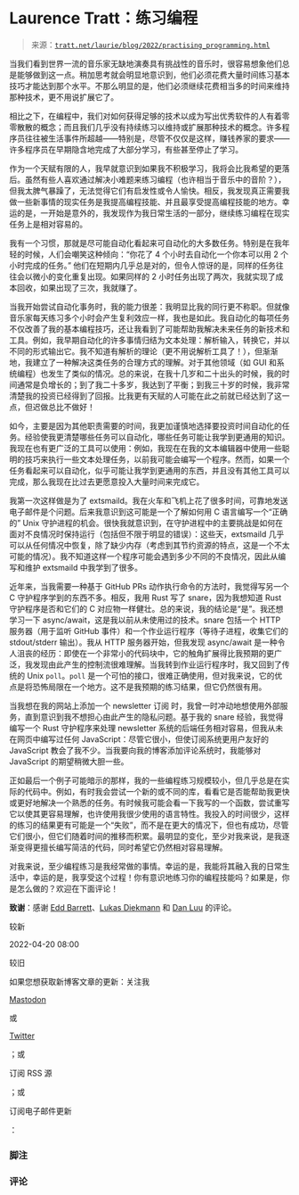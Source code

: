 <!--yml

category: 未分类

date: 2024-05-27 14:38:20

-->

# Laurence Tratt：练习编程

> 来源：[`tratt.net/laurie/blog/2022/practising_programming.html`](https://tratt.net/laurie/blog/2022/practising_programming.html)

当我们看到世界一流的音乐家无缺地演奏具有挑战性的音乐时，很容易想象他们总是能够做到这一点。稍加思考就会明显地意识到，他们必须花费大量时间练习基本技巧才能达到那个水平。不那么明显的是，他们必须继续花费相当多的时间来维持那种技术，更不用说扩展它了。

相比之下，在编程中，我们对如何获得足够的技术以成为写出优秀软件的人有着零零散散的概念；而且我们几乎没有持续练习以维持或扩展那种技术的概念。许多程序员往往被生活事件所超越——特别是，尽管不仅仅是这样，赚钱养家的要求——许多程序员在早期隐含地完成了大部分学习，有些甚至停止了学习。

作为一个天赋有限的人，我早就意识到如果我不积极学习，我将会比我希望的更落后。虽然有些人喜欢通过解决小难题来练习编程（也许相当于音乐中的音阶？），但我太脾气暴躁了，无法觉得它们有启发性或令人愉快。相反，我发现真正需要我做一些新事情的现实任务是我提高编程技能、并且最享受提高编程技能的地方。幸运的是，一开始是意外的，我发现作为我日常生活的一部分，继续练习编程在现实任务上是相对容易的。

我有一个习惯，那就是尽可能自动化看起来可自动化的大多数任务。特别是在我年轻的时候，人们会嘲笑这种倾向：“你花了 4 个小时去自动化一个你本可以用 2 个小时完成的任务。” 他们在短期内几乎总是对的，但令人惊讶的是，同样的任务往往会以微小的变化重复出现。如果同样的 2 小时任务出现了两次，我就实现了成本回收，如果出现了三次，我就赚了。

当我开始尝试自动化事务时，我的能力很差：我明显比我的同行更不称职。但就像音乐家每天练习多个小时会产生复利效应一样，我也是如此。我自动化的每项任务不仅改善了我的基本编程技巧，还让我看到了可能帮助我解决未来任务的新技术和工具。例如，我早期自动化的许多事情归结为文本处理：解析输入，转换它，并以不同的形式输出它。我不知道有解析的理论（更不用说解析工具了！），但渐渐地，我建立了一种解决这类任务的合理方式的理解。对于其他领域（如 GUI 和系统编程）也发生了类似的情况。总的来说，在我十几岁和二十出头的时候，我的时间通常是负增长的；到了我二十多岁，我达到了平衡；到我三十岁的时候，我非常清楚我的投资已经得到了回报。比我更有天赋的人可能在此之前就已经达到了这一点，但迟做总比不做好！

如今，主要是因为其他职责需要的时间，我更加谨慎地选择要投资时间自动化的任务。经验使我更清楚哪些任务可以自动化，哪些任务可能让我学到更通用的知识。我现在也有更广泛的工具可以使用：例如，我现在在我的文本编辑器中使用一些聪明的技巧来执行一些文本处理任务，以前我可能会编写一个程序。然而，如果一个任务看起来可以自动化，似乎可能让我学到更通用的东西，并且没有其他工具可以完成，那么我现在比过去更愿意投入大量时间来完成它。

我第一次这样做是为了 extsmaild。我在火车和飞机上花了很多时间，可靠地发送电子邮件是个问题。后来我意识到这可能是一个了解如何用 C 语言编写一个“正确的” Unix 守护进程的机会。很快我就意识到，在守护进程中的主要挑战是如何在面对不良情况时保持运行（包括但不限于明显的错误）：这些天，extsmaild 几乎可以从任何情况中恢复，除了缺少内存（考虑到其节约资源的特点，这是一个不太可能的情况）。我不知道这样一个程序可能会遇到多少不同的不良情况，因此从编写和维护 extsmaild 中我学到了很多。

近年来，当我需要一种基于 GitHub PRs 动作执行命令的方法时，我觉得写另一个 C 守护程序学到的东西不多。相反，我用 Rust 写了 snare，因为我想知道 Rust 守护程序是否和它们的 C 对应物一样健壮。总的来说，我的结论是“是”。我还想学习一下 async/await，这是我以前从未使用过的技术。snare 包括一个 HTTP 服务器（用于监听 GitHub 事件）和一个作业运行程序（等待子进程，收集它们的 stdout/stderr 输出）。我从 HTTP 服务器开始，但我发现 async/await 是一种令人沮丧的经历：即使在一个非常小的代码块中，它的触角扩展得比我预期的更广泛，我发现由此产生的控制流很难理解。当我转到作业运行程序时，我又回到了传统的 Unix `poll`。`poll` 是一个可怕的接口，很难正确使用，但对我来说，它的优点是将恐怖局限在一个地方。这不是我预期的练习结果，但它仍然很有用。

当我想在我的网站上添加一个 newsletter 订阅 时，我曾一时冲动地想使用外部服务，直到意识到我不想担心由此产生的隐私问题。基于我的 snare 经验，我觉得编写一个 Rust 守护程序来处理 newsletter 系统的后端任务相对容易，但我从未在网页中编写过任何 JavaScript：尽管它很小，但使订阅系统更用户友好的 JavaScript 教会了我不少。当我要向我的博客添加评论系统时，我能够对 JavaScript 的期望稍微大胆一些。

正如最后一个例子可能暗示的那样，我的一些编程练习规模较小，但几乎总是在实际的代码中。例如，有时我会尝试一个新的或不同的库，看看它是否能帮助我更快或更好地解决一个熟悉的任务。有时候我可能会看一下我写的一个函数，尝试重写它以使其更容易理解，也许使用我很少使用的语言特性。我投入的时间很少，这样的练习的结果更有可能是一个“失败”，而不是在更大的情况下，但也有成功，尽管它们很小，但它们随着时间的推移而积累。最明显的变化，至少对我来说，是我逐渐变得更擅长编写简洁的代码，同时希望它仍然相对容易理解。

对我来说，至少编程练习是我经常做的事情。幸运的是，我能将其融入我的日常生活中，幸运的是，我享受这个过程！你有意识地练习你的编程技能吗？如果是，你是怎么做的？欢迎在下面评论！

**致谢**：感谢 [Edd Barrett](http://www.eddbarrett.co.uk/)、[Lukas Diekmann](https://diekmann.uk/) 和 [Dan Luu](https://danluu.com/) 的评论。

较新

2022-04-20 08:00

较旧

如果您想获取新博客文章的更新：关注我

[Mastodon](https://mastodon.social/@ltratt)

或

[Twitter](https://twitter.com/laurencetratt)

；或

订阅 RSS 源

；或

订阅电子邮件更新

：

### 脚注

### 评论
